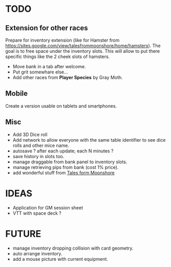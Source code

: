 # TODO
## Extension for other races
Prepare for inventory extension (like for Hamster from https://sites.google.com/view/talesfrommoonshore/home/hamsters). The goal is to free space under the inventory slots. This will allow to put there specific things like the 2 cheek slots of hamsters.
- Move bank in a tab after welcome.
- Put grit somewhare else...
- Add other races from **Player Species** by Gray Moth.
## Mobile
Create a version usable on tablets and smartphones.
## Misc
- Add 3D Dice roll
- Add network to allow everyone with the same table identifier to see dice rolls and other mice name.
- autosave ? after each update; each N minutes ?
- save history in slots too.
- manage draggable from bank panel to inventory slots.
- manage retrieving pips from bank (cost 1% price).
- add wonderful stuff from [Tales form Moonshore](https://sites.google.com/view/talesfrommoonshore/home)
# IDEAS
- Application for GM session sheet
- VTT with space deck ?

# FUTURE
- manage inventory dropping collision with card geometry.
- auto arrange inventory.
- add a mouse picture with current equipment.
